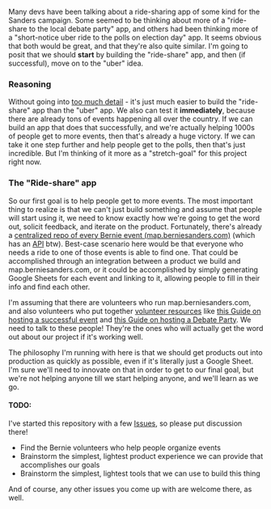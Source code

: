 Many devs have been talking about a ride-sharing app of some kind for the Sanders campaign. Some seemed to be thinking about more of a "ride-share to the local debate party" app, and others had been thinking more of a "short-notice uber ride to the polls on election day" app. It seems obvious that both would be great, and that they're also quite similar. I'm going to posit that we should **start** by building the "ride-share" app, and then (if successful), move on to the "uber" idea.

### Reasoning

Without going into [too much detail](https://docs.google.com/document/d/1u6vVa1z7Er3byhF02qBPr_wAvMqqADjDAp3AKvZJKBI/edit#) - it's just much easier to build the "ride-share" app than the "uber" app. We also can test it **immediately**, because there are already tons of events happening all over the country. If we can build an app that does that successfully, and we're actually helping 1000s of people get to more events, then that's already a huge victory. If we can take it one step further and help people get to the polls, then that's just incredible. But I'm thinking of it more as a "stretch-goal" for this project right now.

### The "Ride-share" app

So our first goal is to help people get to more events. The most important thing to realize is that we can't just build something and assume that people will start using it, we need to know exactly how we're going to get the word out, solicit feedback, and iterate on the product. Fortunately, there's already a [centralized repo of every Bernie event (map.berniesanders.com)](http://map.berniesanders.com/) (which has an [API](https://go.berniesanders.com/page/event/search_results?format=json&wrap=no&orderby%5B0%5D=date&orderby%5B1%5D=desc&event_type=0&mime=text/json&limit=4000&country=*) btw). Best-case scenario here would be that everyone who needs a ride to one of those events is able to find one. That could be accomplished through an integration between a product we build and map.berniesanders.com, or it could be accomplished by simply generating Google Sheets for each event and linking to it, allowing people to fill in their info and find each other.

I'm assuming that there are volunteers who run map.berniesanders.com, and also volunteers who put together [volunteer resources](https://go.berniesanders.com/page/content/toolkit) like [this Guide on hosting a successful event](https://docs.google.com/document/d/1oOqWf5EGEP2ouCZUfPXJMYNTYL70uxh5Mcj3FUDlVeo/edit) and [this Guide on hosting a Debate Party](https://docs.google.com/document/d/1LuPzTLZHWDcCfZc0eHYS159sLO-92AKlcSamslCJ3GY/edit). We need to talk to these people! They're the ones who will actually get the word out about our project if it's working well.

The philosophy I'm running with here is that we should get products out into production as quickly as possible, even if it's literally just a Google Sheet. I'm sure we'll need to innovate on that in order to get to our final goal, but we're not helping anyone till we start helping anyone, and we'll learn as we go.

#### TODO:

I've started this repository with a few [Issues](/kyletns/uberForSanders/issues), so please put discussion there!

- Find the Bernie volunteers who help people organize events
- Brainstorm the simplest, lightest product experience we can provide that accomplishes our goals
- Brainstorm the simplest, lightest tools that we can use to build this thing

And of course, any other issues you come up with are welcome there, as well.
